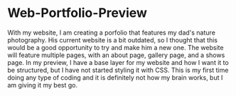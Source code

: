 # Web-Portfolio-Preview
With my website, I am creating a porfolio that features my dad's nature photography. His current website is a bit outdated, so I thought that this would be a good opportunity to try and make him a new one. The website will feature multiple pages, with an about page, gallery page, and a shows page. In my preview, I have a base layer for my website and how I want it to be structured, but I have not started styling it with CSS. This is my first time doing any type of coding and it is definitely not how my brain works, but I am giving it my best go.
